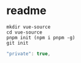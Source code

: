 # readme

```shell
mkdir vue-source
cd vue-source
pnpm init (npm i pnpm -g)
git init
```

```js
"private": true,
```
